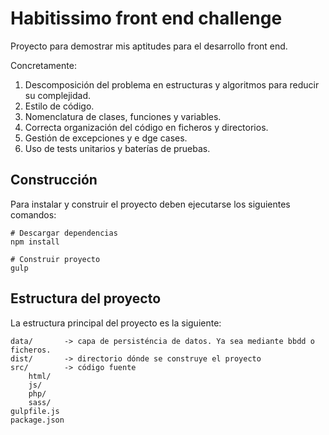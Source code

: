 # Habitissimo front end challenge

Proyecto para demostrar mis aptitudes para el desarrollo front end.

Concretamente:
1. Descomposición del problema en estructuras y algoritmos para reducir su complejidad.
2. Estilo de código.
3. Nomenclatura de clases, funciones y variables.
4. Correcta organización del código en ficheros y directorios.
5. Gestión de excepciones y e  dge cases.
6. Uso de tests unitarios y baterías de pruebas.

## Construcción

Para instalar y construir el proyecto deben ejecutarse los siguientes comandos:

```
# Descargar dependencias
npm install

# Construir proyecto
gulp
```

## Estructura del proyecto

La estructura principal del proyecto es la siguiente:

```
data/       -> capa de persisténcia de datos. Ya sea mediante bbdd o ficheros.
dist/       -> directorio dónde se construye el proyecto
src/        -> código fuente
    html/
    js/
    php/
    sass/
gulpfile.js
package.json
```